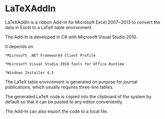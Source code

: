LaTeXAddIn
==========

LaTeXAddIn is a ribbon Add-In for Microsoft Excel 2007~2013 to convert the data in Excel to a LaTeX table environment.

The Add-In is developed in C# with Microsoft Visual Studio 2010.

It depends on
    
    *Microsoft .NET Framework4 Client Profile

    *Microsoft Visual Studio 2010 Tools for Office Runtime

    *Windows Installer 4.5

The LaTeX table environment is generated on purpose for journal publications, which usually requires three-line tables.

The generated LaTeX code is copied into the clipboard of the system by default
so that it can be pasted to any editor conveniently.

The Add-In can also export the code to a local file.
